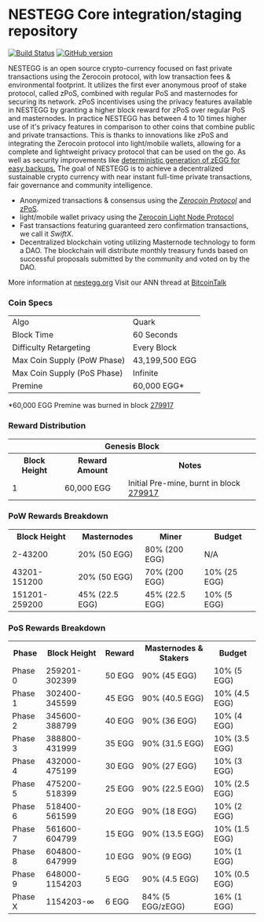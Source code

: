 NESTEGG Core integration/staging repository
=====================================

[![Build Status](https://travis-ci.org/NESTEGG-Project/NESTEGG.svg?branch=master)](https://travis-ci.org/NESTEGG-Project/NESTEGG) [![GitHub version](https://badge.fury.io/gh/NESTEGG-Project%2FNESTEGG.svg)](https://badge.fury.io/gh/NESTEGG-Project%2FNESTEGG)

NESTEGG is an open source crypto-currency focused on fast private transactions using the Zerocoin protocol, with low transaction fees & environmental footprint.  It utilizes the first ever anonymous proof of stake protocol, called zPoS, combined with regular PoS and masternodes for securing its network. zPoS incentivises using the privacy features available in NESTEGG by granting a higher block reward for zPoS over regular PoS and masternodes. In practice NESTEGG has between 4 to 10 times higher use of it's privacy features in comparison to other coins that combine public and private transactions. This is thanks to innovations like zPoS and integrating the Zerocoin protocol into light/mobile wallets, allowing for a complete and lightweight privacy protocol that can be used on the go. As well as security improvements like [deterministic generation of zEGG for easy backups.](https://www.reddit.com/r/nestegg/comments/8gbjf7/how_to_use_deterministic_zerocoin_generation/)
The goal of NESTEGG is to achieve a decentralized sustainable crypto currency with near instant full-time private transactions, fair governance and community intelligence.
- Anonymized transactions & consensus using the [_Zerocoin Protocol_](http://www.nestegg.org/zegg) and [zPoS](https://nestegg.org/zpos/).
- light/mobile wallet privacy using the [Zerocoin Light Node Protocol](https://nestegg.org/wp-content/uploads/2018/11/Zerocoin_Light_Node_Protocol.pdf)
- Fast transactions featuring guaranteed zero confirmation transactions, we call it _SwiftX_.
- Decentralized blockchain voting utilizing Masternode technology to form a DAO. The blockchain will distribute monthly treasury funds based on successful proposals submitted by the community and voted on by the DAO.

More information at [nestegg.org](http://www.nestegg.org) Visit our ANN thread at [BitcoinTalk](http://www.bitcointalk.org/index.php?topic=1262920)

### Coin Specs
<table>
<tr><td>Algo</td><td>Quark</td></tr>
<tr><td>Block Time</td><td>60 Seconds</td></tr>
<tr><td>Difficulty Retargeting</td><td>Every Block</td></tr>
<tr><td>Max Coin Supply (PoW Phase)</td><td>43,199,500 EGG</td></tr>
<tr><td>Max Coin Supply (PoS Phase)</td><td>Infinite</td></tr>
<tr><td>Premine</td><td>60,000 EGG*</td></tr>
</table>

*60,000 EGG Premine was burned in block [279917](http://www.presstab.pw/phpexplorer/NESTEGG/block.php?blockhash=206d9cfe859798a0b0898ab00d7300be94de0f5469bb446cecb41c3e173a57e0)

### Reward Distribution

<table>
<th colspan=4>Genesis Block</th>
<tr><th>Block Height</th><th>Reward Amount</th><th>Notes</th></tr>
<tr><td>1</td><td>60,000 EGG</td><td>Initial Pre-mine, burnt in block <a href="http://www.presstab.pw/phpexplorer/NESTEGG/block.php?blockhash=206d9cfe859798a0b0898ab00d7300be94de0f5469bb446cecb41c3e173a57e0">279917</a></td></tr>
</table>

### PoW Rewards Breakdown

<table>
<th>Block Height</th><th>Masternodes</th><th>Miner</th><th>Budget</th>
<tr><td>2-43200</td><td>20% (50 EGG)</td><td>80% (200 EGG)</td><td>N/A</td></tr>
<tr><td>43201-151200</td><td>20% (50 EGG)</td><td>70% (200 EGG)</td><td>10% (25 EGG)</td></tr>
<tr><td>151201-259200</td><td>45% (22.5 EGG)</td><td>45% (22.5 EGG)</td><td>10% (5 EGG)</td></tr>
</table>

### PoS Rewards Breakdown

<table>
<th>Phase</th><th>Block Height</th><th>Reward</th><th>Masternodes & Stakers</th><th>Budget</th>
<tr><td>Phase 0</td><td>259201-302399</td><td>50 EGG</td><td>90% (45 EGG)</td><td>10% (5 EGG)</td></tr>
<tr><td>Phase 1</td><td>302400-345599</td><td>45 EGG</td><td>90% (40.5 EGG)</td><td>10% (4.5 EGG)</td></tr>
<tr><td>Phase 2</td><td>345600-388799</td><td>40 EGG</td><td>90% (36 EGG)</td><td>10% (4 EGG)</td></tr>
<tr><td>Phase 3</td><td>388800-431999</td><td>35 EGG</td><td>90% (31.5 EGG)</td><td>10% (3.5 EGG)</td></tr>
<tr><td>Phase 4</td><td>432000-475199</td><td>30 EGG</td><td>90% (27 EGG)</td><td>10% (3 EGG)</td></tr>
<tr><td>Phase 5</td><td>475200-518399</td><td>25 EGG</td><td>90% (22.5 EGG)</td><td>10% (2.5 EGG)</td></tr>
<tr><td>Phase 6</td><td>518400-561599</td><td>20 EGG</td><td>90% (18 EGG)</td><td>10% (2 EGG)</td></tr>
<tr><td>Phase 7</td><td>561600-604799</td><td>15 EGG</td><td>90% (13.5 EGG)</td><td>10% (1.5 EGG)</td></tr>
<tr><td>Phase 8</td><td>604800-647999</td><td>10 EGG</td><td>90% (9 EGG)</td><td>10% (1 EGG)</td></tr>
<tr><td>Phase 9</td><td>648000-1154203</td><td>5 EGG</td><td>90% (4.5 EGG)</td><td>10% (0.5 EGG)</td></tr>
<tr><td>Phase X</td><td>1154203-∞</td><td>6 EGG</td><td>84% (5 EGG/zEGG)</td><td>16% (1 EGG)</td></tr>
</table>
